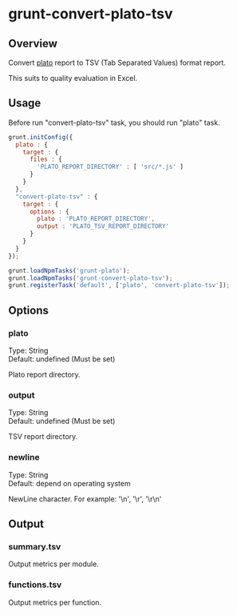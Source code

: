 # grunt-convert-plato-tsv

## Overview

Convert [plato](https://github.com/es-analysis/plato) report to TSV (Tab Separated Values) format report.

This suits to quality evaluation in Excel.

## Usage

Before run "convert-plato-tsv" task, you should run "plato" task.

```js
grunt.initConfig({
  plato : {
    target : {
      files : {
        'PLATO_REPORT_DIRECTORY' : [ 'src/*.js' ]
      }
    } 
  },
  "convert-plato-tsv" : {
    target : {
      options : {
        plato : 'PLATO_REPORT_DIRECTORY',
        output : 'PLATO_TSV_REPORT_DIRECTORY'
      }
    }
  }
});

grunt.loadNpmTasks('grunt-plato');
grunt.loadNpmTasks('grunt-convert-plato-tsv');
grunt.registerTask('default', ['plato', 'convert-plato-tsv']);
```


## Options

### plato

Type: String  
Default: undefined (Must be set)

Plato report directory.

### output

Type: String  
Default: undefined (Must be set)

TSV report directory.

### newline

Type: String  
Default: depend on operating system

NewLine character. For example: '\n', '\r', '\r\n'


## Output

### summary.tsv

Output metrics per module.

### functions.tsv

Output metrics per function.
